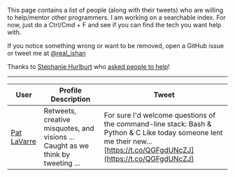 This page contains a list of people (along with their tweets) who are willing to help/mentor other programmers. I am working on a searchable index. For now, just do a Ctrl/Cmd + F and see if you can find the tech you want help with.

If you notice something wrong or want to be removed, open a GitHub issue or tweet me at [@real_ishan](https://twitter.com/real_ishan)

Thanks to [Stephanie Hurlburt](https://twitter.com/sehurlburt/) who [asked people to help](https://twitter.com/sehurlburt/status/889004724669661184)!

----

|User|Profile Description|Tweet|
|----|----|----|
[Pat LaVarre](https://twitter.com/pelavarre)|Retweets, creative misquotes, and visions ... Caught as we think by tweeting ...|For sure I'd welcome questions of the command-line stack:  Bash &amp; Python &amp; C  Like today someone lent me their new… [https://t.co/QGFgdUNcZJ](https://t.co/QGFgdUNcZJ)|